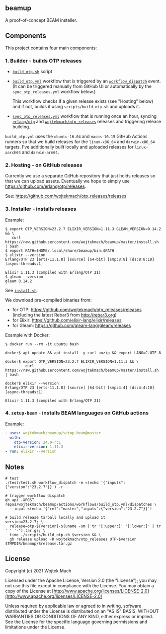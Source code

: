 ## beamup

A proof-of-concept BEAM installer.

## Components

This project contains four main components:

### 1. Builder - builds OTP releases

- [`build_otp.sh`](scripts/build_otp.sh) script

- [`build_otp.yml`](.github/workflows/build_otp.yml) workflow that is triggered by an [`workflow_dispatch`](https://docs.github.com/en/actions/reference/events-that-trigger-workflows#workflow_dispatch) event. (It can be triggered manually from GitHub UI or automatically by the `sync_otp_releases.yml` workflow below.)

  This workflow checks if a given release exists (see "Hosting" below) and if not, builds it using `scripts/build_otp.sh` and uploads it.

- [`sync_otp_releases.yml`](.github/workflows/sync_otp_releases.yml) workflow that is running once an hour, syncing [`erlang/otp`](https://github.com/erlang/otp/releases) and [`wojtekmach/otp_releases`](https://github.com/wojtekmach/otp_releases/releases) releases and triggering release building.

`build_otp.yml` uses the `ubuntu-16.04` and `macos-10.15` GitHub Actions runners so that we build releases for the `linux-x86_64` and `darwin-x86_64` targets. I've additionally built locally and uploaded releases for `linux-aarch64` and `darwin-arm64`.

### 2. Hosting - on GitHub releases

Currently we use a separate GitHub repository that just holds releases so that we can upload
assets. Eventually we hope to simply use <https://github.com/erlang/otp/releases>.

See: <https://github.com/wojtekmach/otp_releases/releases>

### 3. Installer - installs releases

Example:

```
$ export OTP_VERSION=23.2.7 ELIXIR_VERSION=1.11.3 GLEAM_VERSION=0.14.2 && \
   curl https://raw.githubusercontent.com/wojtekmach/beamup/master/install.sh | bash
$ export PATH=$HOME/.local/share/beamup/bin:$PATH
$ elixir --version
Erlang/OTP 23 [erts-11.1.8] [source] [64-bit] [smp:8:8] [ds:8:8:10] [async-threads:1]

Elixir 1.11.3 (compiled with Erlang/OTP 21)
$ gleam --version
gleam 0.14.2
```

See [`install.sh`](install.sh).

We download pre-compiled binaries from:

- for OTP: <https://github.com/wojtekmach/otp_releases/releases> (including the latest Rebar3 from <http://rebar3.org>)
- for Elixir: <https://github.com/elixir-lang/elixir/releases>
- for Gleam: <https://github.com/gleam-lang/gleam/releases>

Example with Docker:

```
$ docker run --rm -it ubuntu bash

docker$ apt update && apt install -y curl unzip && export LANG=C.UTF-8

docker$ export OTP_VERSION=23.2.7 ELIXIR_VERSION=1.11.3 && \
         curl https://raw.githubusercontent.com/wojtekmach/beamup/master/install.sh | bash

docker$ elixir --version
Erlang/OTP 23 [erts-11.1.8] [source] [64-bit] [smp:4:4] [ds:4:4:10] [async-threads:1]

Elixir 1.11.3 (compiled with Erlang/OTP 21)
```

### 4. `setup-beam` - installs BEAM languages on GitHub actions

Example:

```yaml
- uses: wojtekmach/beamup/setup-beam@master
  with:
    otp-version: 24.0-rc1
    elixir-version: 1.11.3
- run: elixir --version
```

## Notes

```
# test
./test/test.sh workflow_dispatch -e <(echo '{"inputs":{"version":"23.2.7"}}') -r

# trigger workflow dispatch
gh api -XPOST repos/wojtekmach/beamup/actions/workflows/build_otp.yml/dispatches \
  --input <(echo '{"ref":"master","inputs":{"version":"23.2.7"}}')

# build release tarball locally and upload it
version=23.2.7; \
  release=otp-${version}-$(uname -sm | tr '[:upper:]' '[:lower:]' | tr ' ' '-').tar.gz; \
  time ./scripts/build_otp.sh $version && \
  gh release upload -R wojtekmach/otp_releases OTP-$version $TMPDIR/beamup/$release.tar.gz
```

## License

Copyright (c) 2021 Wojtek Mach

Licensed under the Apache License, Version 2.0 (the "License");
you may not use this file except in compliance with the License.
You may obtain a copy of the License at [http://www.apache.org/licenses/LICENSE-2.0](http://www.apache.org/licenses/LICENSE-2.0)

Unless required by applicable law or agreed to in writing, software
distributed under the License is distributed on an "AS IS" BASIS,
WITHOUT WARRANTIES OR CONDITIONS OF ANY KIND, either express or implied.
See the License for the specific language governing permissions and
limitations under the License.
